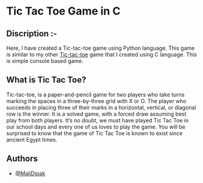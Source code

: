 # Tic Tac Toe Game in C
## Discription :-
Here, I have created a Tic-tac-toe game using Python language.
This game is similar to my other [Tic-tac-toe](https://github.com/MaliDipak/tic_tac_toe-game-in-C) game that I created using C language.
This is simple console based game.

## What is Tic Tac Toe?
Tic-tac-toe, is a paper-and-pencil game for two players who take turns marking the spaces in a three-by-three grid with X or O. The player who succeeds in placing three of their marks in a horizontal, vertical, or diagonal row is the winner. It is a solved game, with a forced draw assuming best play from both players.
It’s no doubt, we must have played Tic Tac Toe in our school days and every one of us loves to play the game. You will be surprised to know that the game of Tic Tac Toe is known to exist since ancient Egypt times.


## Authors

- [@MaliDipak](https://www.github.com/malidipak)

